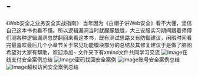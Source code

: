 ﻿# -
《Web安全之业务安全实战指南》
    当年因为《白帽子讲Web安全》看不大懂，坚信自己这本书也看不懂。所以逻辑漏洞当时就朦朦胧胧，大三安服实习期间跟着师傅们测各种逻辑漏洞忽然翻回来看这本书，既有测试思路又有防御建议，闲暇时间看完最喜欢最后几个小章节关于常见功能模块部分的总结及其修复建议于是做了脑图希望对大家有帮助，欢迎添加~ 文件夹下有xmind文件共同学习交流
![Image](https://github.com/smallpo1nt/shrimp/blob/master/Web%E5%AE%89%E5%85%A8%E4%B9%8B%E4%B8%9A%E5%8A%A1%E5%AE%89%E5%85%A8%E5%AE%9E%E6%88%98%E6%8C%87%E5%8D%97/%E5%9C%A8%E7%BA%BF%E6%94%AF%E4%BB%98%E5%AE%89%E5%85%A8%E6%A1%88%E4%BE%8B%E6%80%BB%E7%BB%93.png)在线支付安全案例总结
![Image](https://github.com/smallpo1nt/shrimp/blob/master/Web%E5%AE%89%E5%85%A8%E4%B9%8B%E4%B8%9A%E5%8A%A1%E5%AE%89%E5%85%A8%E5%AE%9E%E6%88%98%E6%8C%87%E5%8D%97/%E5%AF%86%E7%A0%81%E6%89%BE%E5%9B%9E%E5%AE%89%E5%85%A8%E6%A1%88%E4%BE%8B.png)密码找回安全案例
![Image](https://github.com/smallpo1nt/shrimp/blob/master/Web%E5%AE%89%E5%85%A8%E4%B9%8B%E4%B8%9A%E5%8A%A1%E5%AE%89%E5%85%A8%E5%AE%9E%E6%88%98%E6%8C%87%E5%8D%97/%E8%B4%A6%E5%8F%B7%E5%AE%89%E5%85%A8%E6%A1%88%E4%BE%8B%E6%80%BB%E7%BB%93.png)账号安全案例总结
![Image](https://github.com/smallpo1nt/shrimp/blob/master/Web%E5%AE%89%E5%85%A8%E4%B9%8B%E4%B8%9A%E5%8A%A1%E5%AE%89%E5%85%A8%E5%AE%9E%E6%88%98%E6%8C%87%E5%8D%97/%E8%B6%8A%E6%9D%83%E8%AE%BF%E9%97%AE%E5%AE%89%E5%85%A8%E6%A1%88%E4%BE%8B%E6%80%BB%E7%BB%93.png)越权访问安全案例总结
